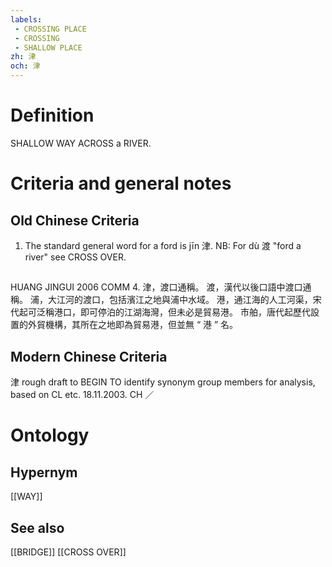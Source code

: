 ```yaml
---
labels: 
 - CROSSING PLACE
 - CROSSING
 - SHALLOW PLACE
zh: 津
och: 津
---
```


# Definition
SHALLOW WAY ACROSS a RIVER.
# Criteria and general notes
## Old Chinese Criteria
1. The standard general word for a ford is jīn 津.
NB: For dù 渡 "ford a river" see CROSS OVER.
## 
HUANG JINGUI 2006
COMM 4.
津，渡口通稱。
渡，漢代以後口語中渡口通稱。
浦，大江河的渡口，包括濱江之地與浦中水域。
港，通江海的人工河渠，宋代起可泛稱港口，即可停泊的江湖海灣，但未必是貿易港。
市舶，唐代起歷代設置的外貿機構，其所在之地即為貿易港，但並無 “ 港 ” 名。
## Modern Chinese Criteria
津
rough draft to BEGIN TO identify synonym group members for analysis, based on CL etc. 18.11.2003. CH ／
# Ontology

## Hypernym
[[WAY]]
## See also
[[BRIDGE]]
[[CROSS OVER]]